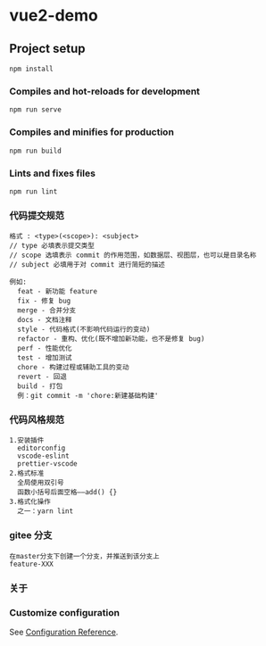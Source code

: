 # vue2-demo

## Project setup

```
npm install
```

### Compiles and hot-reloads for development

```
npm run serve
```

### Compiles and minifies for production

```
npm run build
```

### Lints and fixes files

```
npm run lint
```

### 代码提交规范

```
格式 : <type>(<scope>): <subject>
// type 必填表示提交类型
// scope 选填表示 commit 的作用范围，如数据层、视图层，也可以是目录名称
// subject 必填用于对 commit 进行简短的描述

例如:
  feat - 新功能 feature
  fix - 修复 bug
  merge - 合并分支
  docs - 文档注释
  style - 代码格式(不影响代码运行的变动)
  refactor - 重构、优化(既不增加新功能，也不是修复 bug)
  perf - 性能优化
  test - 增加测试
  chore - 构建过程或辅助工具的变动
  revert - 回退
  build - 打包
  例：git commit -m 'chore:新建基础构建'
```

### 代码风格规范

```
1.安装插件
  editorconfig
  vscode-eslint
  prettier-vscode
2.格式标准
  全局使用双引号
  函数小括号后面空格——add() {}
3.格式化操作
  之一：yarn lint
```

### gitee 分支

```
在master分支下创建一个分支，并推送到该分支上
feature-XXX
```

### 关于

### Customize configuration

See [Configuration Reference](https://cli.vuejs.org/config/).
